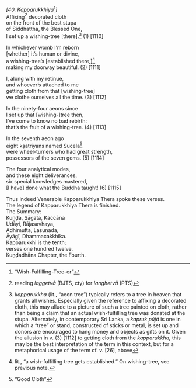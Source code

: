 *\[40. Kapparukkhiya*[^1]*\]*  
Affixing[^2] decorated cloth  
on the front of the best stupa  
of Siddhattha, the Blessed One,  
I set up a wishing-tree \[there\].[^3] (1) \[1110\]

In whichever womb I’m reborn  
\[whether\] it’s human or divine,  
a wishing-tree’s \[established there,\][^4]  
making my doorway beautiful. (2) \[1111\]

I, along with my retinue,  
and whoever’s attached to me  
getting cloth from that \[wishing-tree\]  
we clothe ourselves all the time. (3) \[1112\]

In the ninety-four aeons since  
I set up that \[wishing-\]tree then,  
I’ve come to know no bad rebirth:  
that’s the fruit of a wishing-tree. (4) \[1113\]

In the seventh aeon ago  
eight kṣatriyans named Sucela[^5]  
were wheel-turners who had great strength,  
possessors of the seven gems. (5) \[1114\]

The four analytical modes,  
and these eight deliverances,  
six special knowledges mastered,  
\[I have\] done what the Buddha taught! (6) \[1115\]

Thus indeed Venerable Kapparukkhiya Thera spoke these verses.  
The legend of Kapparukkhiya Thera is finished.  
The Summary:  
Kuṇḍa, Sāgata, Kaccāna  
Udāyi, Rājasavhaya,  
Adhimutta, Lasuṇada,  
Āyāgī, Dhammacakkhika.  
Kapparukkhi is the tenth;  
verses one hundred twelve.  
Kuṇḍadhāna Chapter, the Fourth.

[^1]: “Wish-Fulfilling-Tree-er”

[^2]: reading *laggetvā* (BJTS, cty) for *langhetvā* (PTS)

[^3]: *kapparukkha* (lit., “aeon tree”) typically refers to a tree in heaven that grants all wishes. Especially given the reference to affixing a decorated cloth, this may allude to a picture of such a tree painted on cloth, rather than being a claim that an actual wish-fulfilling tree was donated at the stupa. Alternately, in contemporary Sri Lanka, a *kapruk pūjā* is one in which a “tree” or stand, constructed of sticks or metal, is set up and donors are encouraged to hang money and objects as gifts on it. Given the allusion in v. (3) \[1112\] to getting cloth from the *kapparukkha,* this may be the best interpretation of the term in this context, but for a metaphorical usage of the term cf. v. \[26\], above

[^4]: lit., “a wish-fulfilling tree gets established.” On wishing-tree, see previous note.

[^5]: “Good Cloth”
